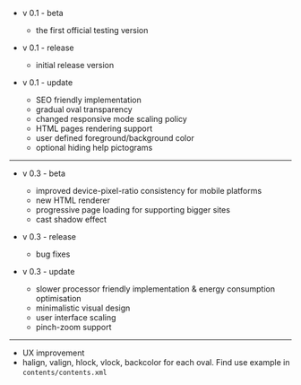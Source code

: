 - v 0.1 - beta  
    - the first official testing version  
    
- v 0.1 - release  
    - initial release version  
    
- v 0.1 - update  
    - SEO friendly implementation  
    - gradual oval transparency  
    - changed responsive mode scaling policy  
    - HTML pages rendering support  
    - user defined foreground/background color  
    - optional hiding help pictograms  

- - -

- v 0.3 - beta  
    - improved device-pixel-ratio consistency for mobile platforms  
    - new HTML renderer  
    - progressive page loading for supporting bigger sites  
    - cast shadow effect  

- v 0.3 - release  
    - bug fixes  

- v 0.3 - update  
    - slower processor friendly implementation & energy consumption optimisation  
    - minimalistic visual design  
    - user interface scaling  
    - pinch-zoom support  

- - -

- UX improvement  
- halign, valign, hlock, vlock, backcolor for each oval. Find use example in `contents/contents.xml`

